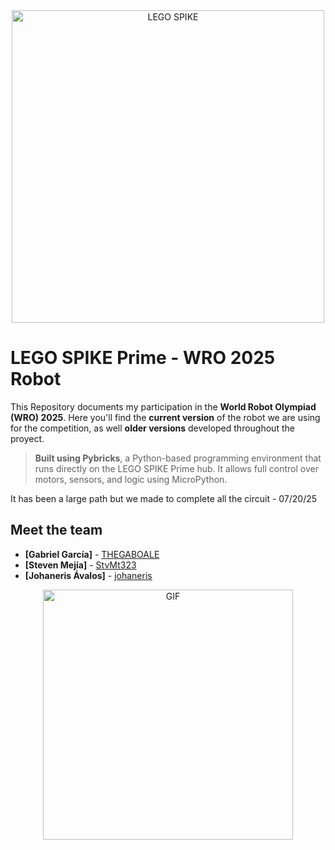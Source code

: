 <div align="center">
  <img src="https://brandmarketingblog.com/wp-content/uploads/2020/05/tm-logo-examples-lego-education-spike-prime.jpg" alt="LEGO SPIKE" width=500>
</div>

# LEGO SPIKE Prime - WRO 2025 Robot

This Repository documents my participation in the **World Robot Olympiad (WRO) 2025**.
Here you'll find the **current version** of the robot we are using for the competition, as well **older versions** developed throughout the proyect.

>**Built using Pybricks**, a Python-based programming environment that runs directly on the LEGO SPIKE Prime hub. It allows full control over motors, sensors, and logic using MicroPython.

It has been a large path but we made to complete all the circuit - 07/20/25

## Meet the team
- **[Gabriel García]** - [THEGABOALE](https://github.com/THEGABOALE)
- **[Steven Mejía]** - [StvMt323](https://github.com/SteMt323)
- **[Johaneris Ávalos]** - [johaneris](https://github.com/johaneris)

<div id="header" align="center">
  <img src="https://media4.giphy.com/media/v1.Y2lkPTc5MGI3NjExODU2cXE3eG1lMzR2NGJxd3J0cWk0czFtcmxpdHprZGpueWJhMDI3biZlcD12MV9pbnRlcm5hbF9naWZfYnlfaWQmY3Q9Zw/l0JMrPWRQkTeg3jjO/giphy.gif" alt="GIF" width=400>
</div>
